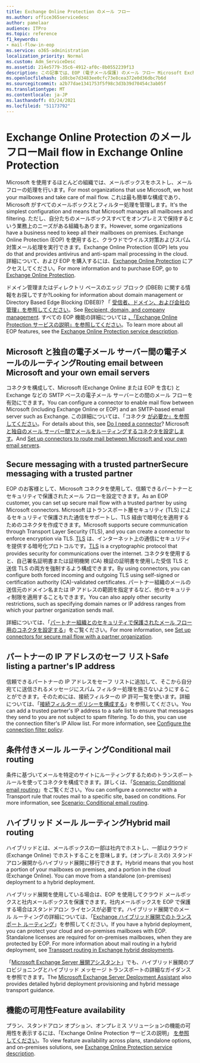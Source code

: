 ```yaml
---
title: Exchange Online Protection のメール フロー
ms.author: office365servicedesc
author: pamelaar
audience: ITPro
ms.topic: reference
f1_keywords:
- mail-flow-in-eop
ms.service: o365-administration
localization_priority: Normal
ms.custom: Adm_ServiceDesc
ms.assetid: 214e5779-35c6-4912-af0c-8b0552239f13
description: この記事では、EOP (電子メール保護) のメール フロー Microsoft Exchange Onlineを参照してください。
ms.openlocfilehash: 1d8cbe7d3483ee0cfc73e8cea372e0d36dbc7b6d
ms.sourcegitcommit: a2b77dae1341753f5f98c3d3b39d70454c3ab05f
ms.translationtype: MT
ms.contentlocale: ja-JP
ms.lasthandoff: 03/24/2021
ms.locfileid: "51173792"
---
```

# <a name="mail-flow-in-exchange-online-protection"></a><span data-ttu-id="4316e-103">Exchange Online Protection のメール フロー</span><span class="sxs-lookup"><span data-stu-id="4316e-103">Mail flow in Exchange Online Protection</span></span>

<span data-ttu-id="4316e-104">Microsoft を使用するほとんどの組織では、メールボックスをホストし、メール フローの処理を行います。</span><span class="sxs-lookup"><span data-stu-id="4316e-104">For most organizations that use Microsoft, we host your mailboxes and take care of mail flow.</span></span> <span data-ttu-id="4316e-105">これは最も簡単な構成であり、Microsoft がすべてのメールボックスとフィルター処理を管理します。</span><span class="sxs-lookup"><span data-stu-id="4316e-105">It's the simplest configuration and means that Microsoft manages all mailboxes and filtering.</span></span> <span data-ttu-id="4316e-106">ただし、自分たちのメールボックスすべてをオンプレミスで保持するという業務上のニーズがある組織もあります。</span><span class="sxs-lookup"><span data-stu-id="4316e-106">However, some organizations have a business need to keep all their mailboxes on premises.</span></span> <span data-ttu-id="4316e-107">Exchange Online Protection (EOP) を使用すると、クラウドでウイルス対策およびスパム対策メール処理を実行できます。</span><span class="sxs-lookup"><span data-stu-id="4316e-107">Exchange Online Protection (EOP) lets you do that and provides antivirus and anti-spam mail processing in the cloud.</span></span> <span data-ttu-id="4316e-108">詳細について、および EOP を購入するには、[Exchange Online Protection](https://products.office.com/exchange/exchange-email-security-spam-protection) にアクセスしてください。</span><span class="sxs-lookup"><span data-stu-id="4316e-108">For more information and to purchase EOP, go to [Exchange Online Protection](https://products.office.com/exchange/exchange-email-security-spam-protection).</span></span>
  
<span data-ttu-id="4316e-109">ドメイン管理またはディレクトリ ベースのエッジ ブロック (DBEB) に関する情報をお探しですか?</span><span class="sxs-lookup"><span data-stu-id="4316e-109">Looking for information about domain management or Directory Based Edge Blocking (DBEB)?</span></span> <span data-ttu-id="4316e-110">「 [受信者、ドメイン、および会社の管理」を参照してください](recipient-domain-and-company-management.md)。</span><span class="sxs-lookup"><span data-stu-id="4316e-110">See [Recipient, domain, and company management](recipient-domain-and-company-management.md).</span></span> <span data-ttu-id="4316e-111">すべての EOP 機能の詳細については [、「Exchange Online Protection サービスの説明」を参照してください](exchange-online-protection-service-description.md)。</span><span class="sxs-lookup"><span data-stu-id="4316e-111">To learn more about all EOP features, see the [Exchange Online Protection service description](exchange-online-protection-service-description.md).</span></span>
  
## <a name="routing-email-between-microsoft-and-your-own-email-servers"></a><span data-ttu-id="4316e-112">Microsoft と独自の電子メール サーバー間の電子メールのルーティング</span><span class="sxs-lookup"><span data-stu-id="4316e-112">Routing email between Microsoft and your own email servers</span></span>

<span data-ttu-id="4316e-113">コネクタを構成して、Microsoft (Exchange Online または EOP を含む) と Exchange などの SMTP ベースの電子メール サーバーとの間のメール フローを有効にできます。</span><span class="sxs-lookup"><span data-stu-id="4316e-113">You can configure a connector to enable mail flow between Microsoft (including Exchange Online or EOP) and an SMTP-based email server such as Exchange.</span></span> <span data-ttu-id="4316e-114">この詳細については、「コネクタ [が必要か」を参照してください](/exchange/mail-flow-best-practices/use-connectors-to-configure-mail-flow/do-i-need-to-create-a-connector)。</span><span class="sxs-lookup"><span data-stu-id="4316e-114">For details about this, see [Do I need a connector](/exchange/mail-flow-best-practices/use-connectors-to-configure-mail-flow/do-i-need-to-create-a-connector)?</span></span> <span data-ttu-id="4316e-115">Microsoft [と独自のメール サーバー間でメールをルーティングするコネクタを設定します](/exchange/mail-flow-best-practices/use-connectors-to-configure-mail-flow/set-up-connectors-to-route-mail)。</span><span class="sxs-lookup"><span data-stu-id="4316e-115">And [Set up connectors to route mail between Microsoft and your own email servers](/exchange/mail-flow-best-practices/use-connectors-to-configure-mail-flow/set-up-connectors-to-route-mail).</span></span>
  
## <a name="secure-messaging-with-a-trusted-partner"></a><span data-ttu-id="4316e-116">Secure messaging with a trusted partner</span><span class="sxs-lookup"><span data-stu-id="4316e-116">Secure messaging with a trusted partner</span></span>

<span data-ttu-id="4316e-117">EOP のお客様として、Microsoft コネクタを使用して、信頼できるパートナーとセキュリティで保護されたメール フローを設定できます。</span><span class="sxs-lookup"><span data-stu-id="4316e-117">As an EOP customer, you can set up secure mail flow with a trusted partner by using Microsoft connectors.</span></span> <span data-ttu-id="4316e-118">Microsoft はトランスポート層セキュリティ (TLS) によるセキュリティで保護された通信をサポートし、TLS 経由で暗号化を適用するためのコネクタを作成できます。</span><span class="sxs-lookup"><span data-stu-id="4316e-118">Microsoft supports secure communication through Transport Layer Security (TLS), and you can create a connector to enforce encryption via TLS.</span></span> <span data-ttu-id="4316e-119">[TLS](/microsoft-365/compliance/exchange-online-uses-tls-to-secure-email-connections) は、インターネット上の通信にセキュリティを提供する暗号化プロトコルです。</span><span class="sxs-lookup"><span data-stu-id="4316e-119">[TLS](/microsoft-365/compliance/exchange-online-uses-tls-to-secure-email-connections) is a cryptographic protocol that provides security for communications over the internet.</span></span> <span data-ttu-id="4316e-120">コネクタを使用すると、自己署名証明書または証明機関 (CA) 検証の証明書を使用した受信 TLS と送信 TLS の両方を強制するよう構成できます。</span><span class="sxs-lookup"><span data-stu-id="4316e-120">By using connectors, you can configure both forced incoming and outgoing TLS using self-signed or certification authority (CA)-validated certificates.</span></span> <span data-ttu-id="4316e-121">パートナー組織のメールの送信元のドメイン名または IP アドレスの範囲を指定するなど、他のセキュリティ制限を適用することもできます。</span><span class="sxs-lookup"><span data-stu-id="4316e-121">You can also apply other security restrictions, such as specifying domain names or IP address ranges from which your partner organization sends mail.</span></span> 
  
<span data-ttu-id="4316e-122">詳細については、「[パートナー組織とのセキュリティで保護されたメール フロー用のコネクタを設定する](/exchange/mail-flow-best-practices/use-connectors-to-configure-mail-flow/set-up-connectors-for-secure-mail-flow-with-a-partner)」をご覧ください。</span><span class="sxs-lookup"><span data-stu-id="4316e-122">For more information, see [Set up connectors for secure mail flow with a partner organization](/exchange/mail-flow-best-practices/use-connectors-to-configure-mail-flow/set-up-connectors-for-secure-mail-flow-with-a-partner).</span></span>
  
## <a name="safe-listing-a-partners-ip-address"></a><span data-ttu-id="4316e-123">パートナーの IP アドレスのセーフ リスト</span><span class="sxs-lookup"><span data-stu-id="4316e-123">Safe listing a partner's IP address</span></span>

<span data-ttu-id="4316e-p105">信頼できるパートナーの IP アドレスをセーフ リストに追加して、そこから自分宛てに送信されるメッセージにスパム フィルター処理を施さないようにすることができます。そのためには、接続フィルターの IP 許可一覧を使います。詳細については、「[接続フィルター ポリシーを構成する](/microsoft-365/security/office-365-security/configure-the-connection-filter-policy)」を参照してください。</span><span class="sxs-lookup"><span data-stu-id="4316e-p105">You can add a trusted partner's IP address to a safe list to ensure that messages they send to you are not subject to spam filtering. To do this, you can use the connection filter's IP Allow list. For more information, see [Configure the connection filter policy](/microsoft-365/security/office-365-security/configure-the-connection-filter-policy).</span></span>
  
## <a name="conditional-mail-routing"></a><span data-ttu-id="4316e-127">条件付きメール ルーティング</span><span class="sxs-lookup"><span data-stu-id="4316e-127">Conditional mail routing</span></span>

<span data-ttu-id="4316e-p106">条件に基づいてメールを特定のサイトにルーティングするためのトランスポート ルールを使ってコネクタを構成できます。詳しくは、「[Scenario: Conditional email routing](/exchange/mail-flow-best-practices/use-connectors-to-configure-mail-flow/conditional-mail-routing)」をご覧ください。</span><span class="sxs-lookup"><span data-stu-id="4316e-p106">You can configure a connector with a Transport rule that routes mail to a specific site, based on conditions. For more information, see [Scenario: Conditional email routing](/exchange/mail-flow-best-practices/use-connectors-to-configure-mail-flow/conditional-mail-routing).</span></span>
  
## <a name="hybrid-mail-routing"></a><span data-ttu-id="4316e-130">ハイブリッド メール ルーティング</span><span class="sxs-lookup"><span data-stu-id="4316e-130">Hybrid mail routing</span></span>

<span data-ttu-id="4316e-p107">ハイブリッドとは、メールボックスの一部は社内でホストし、一部はクラウド (Exchange Online) でホストすることを意味します。(オンプレミスの) スタンドアロン展開からハイブリッド展開に移行できます。</span><span class="sxs-lookup"><span data-stu-id="4316e-p107">Hybrid means that you host a portion of your mailboxes on premises, and a portion in the cloud (Exchange Online). You can move from a standalone (on-premises) deployment to a hybrid deployment.</span></span>
  
<span data-ttu-id="4316e-p108">ハイブリッド展開を使用している場合は、EOP を使用してクラウド メールボックスと社内メールボックスを保護できます。社内メールボックスを EOP で保護する場合はスタンドアロン ライセンスが必要です。ハイブリッド展開でのメール ルーティングの詳細については、「[Exchange ハイブリッド展開でのトランスポート ルーティング](/exchange/transport-routing)」を参照してください。</span><span class="sxs-lookup"><span data-stu-id="4316e-p108">If you have a hybrid deployment, you can protect your cloud and on-premises mailboxes with EOP. Standalone licenses are required for on-premises mailboxes, when they are protected by EOP. For more information about mail routing in a hybrid deployment, see [Transport routing in Exchange hybrid deployments](/exchange/transport-routing).</span></span>
  
<span data-ttu-id="4316e-136">「[Microsoft Exchange Server 展開アシスタント](/exchange/exchange-deployment-assistant)」でも、ハイブリッド展開のプロビジョニングとハイブリッド メッセージ トランスポートの詳細なガイダンスを参照できます。</span><span class="sxs-lookup"><span data-stu-id="4316e-136">The [Microsoft Exchange Server Deployment Assistant](/exchange/exchange-deployment-assistant) also provides detailed hybrid deployment provisioning and hybrid message transport guidance.</span></span> 
  
## <a name="feature-availability"></a><span data-ttu-id="4316e-137">機能の可用性</span><span class="sxs-lookup"><span data-stu-id="4316e-137">Feature availability</span></span>

<span data-ttu-id="4316e-138">プラン、スタンドアロン オプション、オンプレミス ソリューションの機能の可用性を表示するには、「Exchange Online Protection サービスの説明」 [を参照してください](exchange-online-protection-service-description.md)。</span><span class="sxs-lookup"><span data-stu-id="4316e-138">To view feature availability across plans, standalone options, and on-premises solutions, see [Exchange Online Protection service description](exchange-online-protection-service-description.md).</span></span>